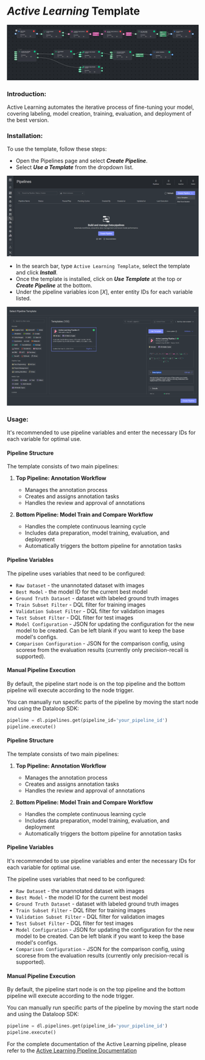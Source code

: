 # *Active Learning* Template

<img src="assets/pipeline.png" alt="Image of the pipeline">

### Introduction:

Active Learning automates the iterative process of fine-tuning your model, covering labeling, model creation, training, evaluation, and
deployment of the best version.

### Installation:

To use the template, follow these steps:

* Open the Pipelines page and select _**Create Pipeline**_.
* Select _**Use a Template**_ from the dropdown list.

<img src="assets/pipeline_create.png" alt="Image of the pipeline creation page">

* In the search bar, type `Active Learning Template`, select the template and click _**Install**_.
* Once the template is installed, click on _**Use Template**_ at the top or _**Create Pipeline**_ at the bottom.
* Under the pipeline variables icon [*X*], enter entity IDs for each variable listed.

<img src="assets/marketplace_create_pipeline.png" alt="Image of the pipeline">

### Usage:
It's recommended to use pipeline variables and enter the necessary IDs for each variable for optimal use.

#### Pipeline Structure
The template consists of two main pipelines:

1. **Top Pipeline: Annotation Workflow**
   - Manages the annotation process
   - Creates and assigns annotation tasks
   - Handles the review and approval of annotations

2. **Bottom Pipeline: Model Train and Compare Workflow**
   - Handles the complete continuous learning cycle
   - Includes data preparation, model training, evaluation, and deployment
   - Automatically triggers the bottom pipeline for annotation tasks


#### Pipeline Variables
The pipeline uses variables that need to be configured:
- `Raw Dataset` - the unannotated dataset with images
- `Best Model` - the model ID for the current best model
- `Ground Truth Dataset` - dataset with labeled ground truth images
- `Train Subset Filter` - DQL filter for training images
- `Validation Subset Filter` - DQL filter for validation images
- `Test Subset Filter` - DQL filter for test images
- `Model Configuration` - JSON for updating the configuration for the new model to be created. Can be left blank if you want to keep the base model's configs.
- `Comparison Configuration` - JSON for the comparison config, using scorese from the evaluation results (currently only precision-recall is supported).


#### Manual Pipeline Execution
By default, the pipeline start node is on the top pipeline and the bottom pipeline will execute according to the node trigger.

You can manually run specific parts of the pipeline by moving the start node and using the Dataloop SDK:

```python
pipeline = dl.pipelines.get(pipeline_id='your_pipeline_id')
pipeline.execute()
```

#### Pipeline Structure
The template consists of two main pipelines:

1. **Top Pipeline: Annotation Workflow**
   - Manages the annotation process
   - Creates and assigns annotation tasks
   - Handles the review and approval of annotations

2. **Bottom Pipeline: Model Train and Compare Workflow**
   - Handles the complete continuous learning cycle
   - Includes data preparation, model training, evaluation, and deployment
   - Automatically triggers the bottom pipeline for annotation tasks


#### Pipeline Variables
It's recommended to use pipeline variables and enter the necessary IDs for each variable for optimal use.

The pipeline uses variables that need to be configured:
- `Raw Dataset` - the unannotated dataset with images
- `Best Model` - the model ID for the current best model
- `Ground Truth Dataset` - dataset with labeled ground truth images
- `Train Subset Filter` - DQL filter for training images
- `Validation Subset Filter` - DQL filter for validation images
- `Test Subset Filter` - DQL filter for test images
- `Model Configuration` - JSON for updating the configuration for the new model to be created. Can be left blank if you want to keep the base model's configs.
- `Comparison Configuration` - JSON for the comparison config, using scorese from the evaluation results (currently only precision-recall is supported).


#### Manual Pipeline Execution
By default, the pipeline start node is on the top pipeline and the bottom pipeline will execute according to the node trigger.

You can manually run specific parts of the pipeline by moving the start node and using the Dataloop SDK:

```python
pipeline = dl.pipelines.get(pipeline_id='your_pipeline_id')
pipeline.execute()
```

For the complete documentation of the Active Learning pipeline, please refer to
the [Active Learning Pipeline Documentation](https://docs.dataloop.ai/docs/active-learning-pipeline)
